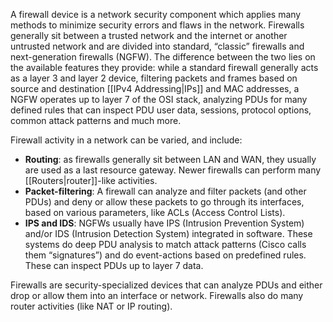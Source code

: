 A firewall device is a network security component which applies many methods to minimize security errors and flaws in the network. Firewalls generally sit between a trusted network and the internet or another untrusted network and are divided into standard, “classic” firewalls and next-generation firewalls (NGFW). The difference between the two lies on the available features they provide: while a standard firewall generally acts as a layer 3 and layer 2 device, filtering packets and frames based on source and destination [[IPv4 Addressing|IPs]] and MAC addresses, a NGFW operates up to layer 7 of the OSI stack, analyzing PDUs for many defined rules that can inspect PDU user data, sessions, protocol options, common attack patterns and much more.

Firewall activity in a network can be varied, and include:

- **Routing**: as firewalls generally sit between LAN and WAN, they usually are used as a last resource gateway. Newer firewalls can perform many [[Routers|router]]-like activities.  
- **Packet-filtering**: A firewall can analyze and filter packets (and other PDUs) and deny or allow these packets to go through its interfaces, based on various parameters, like ACLs (Access Control Lists).  
- **IPS and IDS**: NGFWs usually have IPS (Intrusion Prevention System) and/or IDS (Intrusion Detection System) integrated in software. These systems do deep PDU analysis to match attack patterns (Cisco calls them “signatures”) and do event-actions based on predefined rules. These can inspect PDUs up to layer 7 data. 

Firewalls are security-specialized devices that can analyze PDUs and either drop or allow them into an interface or network. Firewalls also do many router activities (like NAT or IP routing).
